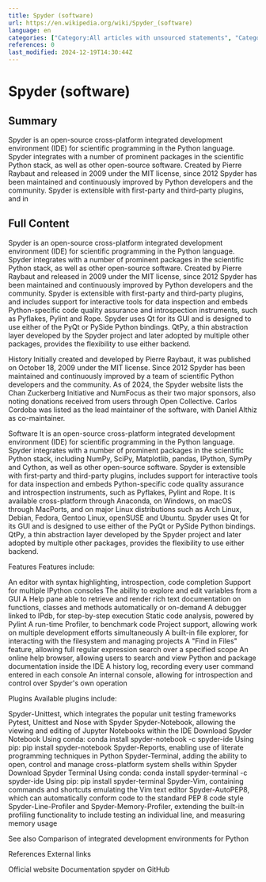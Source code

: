 ```yaml
---
title: Spyder (software)
url: https://en.wikipedia.org/wiki/Spyder_(software)
language: en
categories: ["Category:All articles with unsourced statements", "Category:Articles with short description", "Category:Articles with unsourced statements from December 2024", "Category:Commons category link is on Wikidata", "Category:Free integrated development environments", "Category:Free integrated development environments for Python", "Category:Free mathematics software", "Category:Free science software", "Category:Python (programming language) development tools", "Category:Python (programming language) software", "Category:Short description matches Wikidata", "Category:Software using the MIT license"]
references: 0
last_modified: 2024-12-19T14:30:44Z
---
```


# Spyder (software)

## Summary

Spyder is an open-source cross-platform integrated development environment (IDE) for scientific programming in the Python language. Spyder integrates with a number of prominent packages in the scientific Python stack, as well as other open-source software. Created by Pierre Raybaut and released in 2009 under the MIT license, since 2012 Spyder has been maintained and continuously improved by Python developers and the community.
Spyder is extensible with first-party and third-party plugins, and in

## Full Content

Spyder is an open-source cross-platform integrated development environment (IDE) for scientific programming in the Python language. Spyder integrates with a number of prominent packages in the scientific Python stack, as well as other open-source software. Created by Pierre Raybaut and released in 2009 under the MIT license, since 2012 Spyder has been maintained and continuously improved by Python developers and the community.
Spyder is extensible with first-party and third-party plugins, and includes support for interactive tools for data inspection and embeds Python-specific code quality assurance and introspection instruments, such as Pyflakes, Pylint and Rope. Spyder uses Qt for its GUI and is designed to use either of the PyQt or PySide Python bindings. QtPy, a thin abstraction layer developed by the Spyder project and later adopted by multiple other packages, provides the flexibility to use either backend.

History
Initially created and developed by Pierre Raybaut, it was published on October 18, 2009 under the MIT license.
Since 2012 Spyder has been maintained and continuously improved by a team of scientific Python developers and the community. As of 2024, the Spyder website lists the Chan Zuckerberg Initiative and NumFocus as their two major sponsors, also noting donations received from users through Open Collective. Carlos Cordoba was listed as the lead maintainer of the software, with Daniel Althiz as co-maintainer.

Software
It is an open-source cross-platform integrated development environment (IDE) for scientific programming in the Python language. Spyder integrates with a number of prominent packages in the scientific Python stack, including NumPy, SciPy, Matplotlib, pandas, IPython, SymPy and Cython, as well as other open-source software. 
Spyder is extensible with first-party and third-party plugins, includes support for interactive tools for data inspection and embeds Python-specific code quality assurance and introspection instruments, such as Pyflakes, Pylint and Rope. It is available cross-platform through Anaconda, on Windows, on macOS through MacPorts, and on major Linux distributions such as Arch Linux, Debian, Fedora, Gentoo Linux, openSUSE and Ubuntu.
Spyder uses Qt for its GUI and is designed to use either of the PyQt or PySide Python bindings. QtPy, a thin abstraction layer developed by the Spyder project and later adopted by multiple other packages, provides the flexibility to use either backend.

Features
Features include:

An editor with syntax highlighting, introspection, code completion
Support for multiple IPython consoles
The ability to explore and edit variables from a GUI
A Help pane able to retrieve and render rich text documentation on functions, classes and methods automatically or on-demand
A debugger linked to IPdb, for step-by-step execution
Static code analysis, powered by Pylint
A run-time Profiler, to benchmark code
Project support, allowing work on multiple development efforts simultaneously
A built-in file explorer, for interacting with the filesystem and managing projects
A "Find in Files" feature, allowing full regular expression search over a specified scope
An online help browser, allowing users to search and view Python and package documentation inside the IDE
A history log, recording every user command entered in each console
An internal console, allowing for introspection and control over Spyder's own operation

Plugins
Available plugins include:

Spyder-Unittest, which integrates the popular unit testing frameworks Pytest, Unittest and Nose with Spyder
Spyder-Notebook, allowing the viewing and editing of Jupyter Notebooks within the IDE
Download Spyder Notebook
Using conda: conda install spyder-notebook -c spyder-ide
Using pip: pip install spyder-notebook
Spyder-Reports, enabling use of literate programming techniques in Python
Spyder-Terminal, adding the ability to open, control and manage cross-platform system shells within Spyder
Download Spyder Terminal
Using conda: conda install spyder-terminal -c spyder-ide
Using pip: pip install spyder-terminal
Spyder-Vim, containing commands and shortcuts emulating the Vim text editor
Spyder-AutoPEP8, which can automatically conform code to the standard PEP 8 code style
Spyder-Line-Profiler and Spyder-Memory-Profiler, extending the built-in profiling functionality to include testing an individual line, and measuring memory usage

See also
Comparison of integrated development environments for Python

References
External links

Official website 
Documentation
spyder on GitHub
